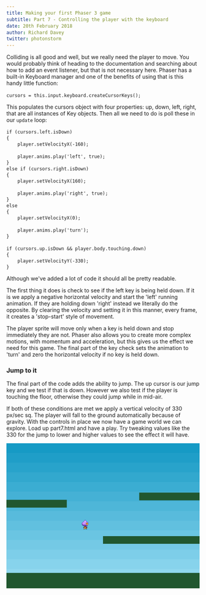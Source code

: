 ```yaml
---
title: Making your first Phaser 3 game
subtitle: Part 7 - Controlling the player with the keyboard
date: 20th February 2018
author: Richard Davey
twitter: photonstorm
---
```


Colliding is all good and well, but we really need the player to move. You would probably think of heading to the documentation and searching about how to add an event listener, but that is not necessary here. Phaser has a built-in Keyboard manager and one of the benefits of using that is this handy little function:

`cursors = this.input.keyboard.createCursorKeys();`

This populates the cursors object with four properties: up, down, left, right, that are all instances of Key objects. Then all we need to do is poll these in our `update` loop:

```
if (cursors.left.isDown)
{
    player.setVelocityX(-160);

    player.anims.play('left', true);
}
else if (cursors.right.isDown)
{
    player.setVelocityX(160);

    player.anims.play('right', true);
}
else
{
    player.setVelocityX(0);

    player.anims.play('turn');
}

if (cursors.up.isDown && player.body.touching.down)
{
    player.setVelocityY(-330);
}
```

Although we've added a lot of code it should all be pretty readable.

The first thing it does is check to see if the left key is being held down. If it is we apply a negative horizontal velocity and start the 'left' running animation. If they are holding down 'right' instead we literally do the opposite. By clearing the velocity and setting it in this manner, every frame, it creates a 'stop-start' style of movement.

The player sprite will move only when a key is held down and stop immediately they are not. Phaser also allows you to create more complex motions, with momentum and acceleration, but this gives us the effect we need for this game. The final part of the key check sets the animation to 'turn' and zero the horizontal velocity if no key is held down.

### Jump to it

The final part of the code adds the ability to jump. The up cursor is our jump key and we test if that is down. However we also test if the player is touching the floor, otherwise they could jump while in mid-air.

If both of these conditions are met we apply a vertical velocity of 330 px/sec sq. The player will fall to the ground automatically because of gravity. With the controls in place we now have a game world we can explore. Load up part7.html and have a play. Try tweaking values like the 330 for the jump to lower and higher values to see the effect it will have.

![image](part7.png)
